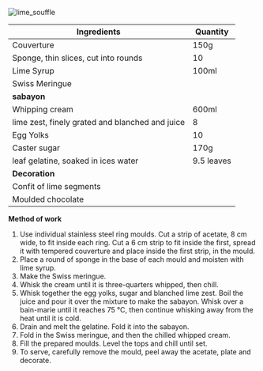 ![lime_souffle](resource:assets/images/hot_cold_desserts/lime_souffle.png)

|Ingredients|Quantity|
|----------|---------|
|Couverture|150g|
|Sponge, thin slices, cut into rounds|10|
|Lime Syrup|100ml|
|Swiss Meringue||
|**sabayon**||
|Whipping cream|600ml|
|lime zest, finely grated and blanched and juice|8|
|Egg Yolks|10|
|Caster sugar|170g|
|leaf gelatine, soaked in ices water|9.5 leaves|
|**Decoration**||
|Confit of lime segments||
|Moulded chocolate||

**Method of work**
1. Use individual stainless steel ring moulds. Cut a strip of acetate, 8 cm wide, to fit inside each ring. Cut a 6 cm strip to fit inside the first, spread it with tempered couverture and place inside the first strip, in the mould.
2. Place a round of sponge in the base of each mould and moisten with lime syrup.
3. Make the Swiss meringue.
4. Whisk the cream until it is three-quarters whipped, then chill.
5. Whisk together the egg yolks, sugar and blanched lime zest. Boil the juice and pour it over the mixture to make the sabayon. Whisk over a bain-marie until it reaches 75 °C, then continue whisking away from the heat until it is cold.
6. Drain and melt the gelatine. Fold it into the sabayon.
7. Fold in the Swiss meringue, and then the chilled whipped cream.
8. Fill the prepared moulds. Level the tops and chill until set.
9. To serve, carefully remove the mould, peel away the acetate, plate and decorate.